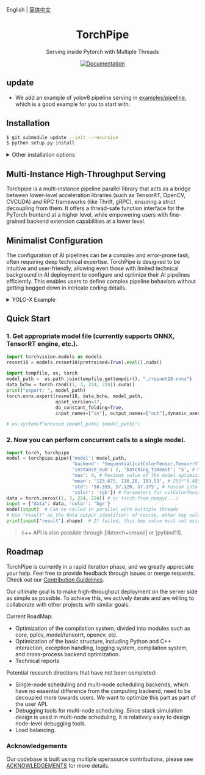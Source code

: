 

English | [简体中文](README.md)


<div align="center">
<h1 align="center">TorchPipe</h1>
Serving inside Pytorch with Multiple Threads
<!-- A Minimalist High-Throughput Deep Learning Model Deployment Framework

Production-Grade：Within NetEase over billions of calls supported by Torchpipe everyday.
<h6 align="center">Ensemble Pipeline Serving for  <a href="https://pytorch.org/">Pytorch</a> Frontend</h6> -->


<!-- <img alt="license" src="https://img.shields.io/github/license/alibaba/async_simple?style=flat-square"> -->
[![Documentation](https://img.shields.io/badge/torchpipe-Docs-brightgreen.svg)](https://torchpipe.github.io)
<!-- <img alt="license" src="https://img.shields.io/github/license/alibaba/async_simple?style=flat-square">  -->
<!-- <img alt="language" src="https://img.shields.io/github/languages/top/torchpipe/torchpipe.github.io?style=flat-square"> -->
<!-- <img alt="feature" src="https://img.shields.io/badge/pytorch-Serving-orange?style=flat-square"> -->
<!-- <img alt="last commit" src="https://img.shields.io/github/last-commit/torchpipe/torchpipe.github.io?style=flat-square"> -->
</div>


## update
- We add an example of yolov8 pipeline serving in [examples/pipeline](examples/pipeline), which is a good example for you to start with.

## Installation

```bash
$ git submodule update --init --recursive
$ python setup.py install
```

<details>
    <summary>Other installation options</summary>

### Using NGC Docker Image
The easiest way is to choose NGC mirror for source code compilation (official mirror may still be able to run low version drivers through Forward Compatibility or Minor Version Compatibility).


- Minimum support `nvcr.io/nvidia/pytorch:21.07-py3` (Starting from 0.3.2rc3)
- Maximum support `nvcr.io/nvidia/pytorch:23.08-py3`


First, clone the code:
```bash
$ git clone https://github.com/torchpipe/torchpipe.git
$ cd torchpipe/ && git submodule update --init --recursive
```

Then start the container and if your machine supports [a higher version of the image](https://catalog.ngc.nvidia.com/orgs/nvidia/containers/pytorch/tags), you can use the updated version of the Pytorch image.
```bash
img_name=nvcr.io/nvidia/pytorch:23.05-py3  # for tensort8.6.1, LayerNorm
# img_name=nvcr.io/nvidia/pytorch:22.12-py3  # For driver version lower than 510
docker run --rm --gpus=all --ipc=host  --network=host -v `pwd`:/workspace  --shm-size 1G  --ulimit memlock=-1 --ulimit stack=67108864  --privileged=true  -w/workspace -it $img_name /bin/bash
```

> NOTE: If you are using a transformer-ish model, it is strongly recommended to use TensorRT >= 8.6.1 (`nvcr.io/nvidia/pytorch:23.05-py3`) for supporting opset 17 for `LayerNormalization` and opset 18 `GroupNormalization`.

</details>



## Multi-Instance High-Throughput Serving
Torchpipe is a multi-instance pipeline parallel library that acts as a bridge between lower-level acceleration libraries (such as TensorRT, OpenCV, CVCUDA) and RPC frameworks (like Thrift, gRPC), ensuring a strict decoupling from them. It offers a thread-safe function interface for the PyTorch frontend at a higher level, while empowering users with fine-grained backend extension capabilities at a lower level.

<!-- <img alt="teaser" src="./docs/teaser.png"> -->


## Minimalist Configuration

The configuration of AI pipelines can be a complex and error-prone task, often requiring deep technical expertise. TorchPipe is designed to be intuitive and user-friendly, allowing even those with limited technical background in AI deployment to configure and optimize their AI pipelines efficiently. This enables users to define complex pipeline behaviors without getting bogged down in intricate coding details.


<details>
    <summary>YOLO-X Example</summary>

The following example shows the configuration for detection using YOLO-X. By default, it supports cross-request batching and node-level pipeline parallelism, under a product-ready environment.

```toml
batching_timeout = 5  # Waiting timeout for cross-request batching 
precision = "fp16" 

[jpg_decoder]
backend = "Sequential[DecodeMat,cvtColorMat,ResizePadMat,Mat2Tensor,SyncTensor]"
color = "bgr"
instance_num = 5
max_h = 416
max_w = 416

# the next node to go after this node
next = "detect"

[detect]
backend = "Sequential[TensorrtTensor,PostProcYolox,SyncTensor]" 
batching_timeout = 5 # Waiting timeout for cross-request batching 
instance_num = 2 
max = 4  # maximum batchsize
model = "./yolox_tiny.onnx"
"model::cache" = "./yolox_tiny.trt"

# params for user-defined backend PostProcYolox:
net_h=416
net_w=416
```
</details>
<!-- ## Notes
-  Use the latest tag and corresponding release.
-  The main branch is used for releasing version updates, while the develop branch is used for code submission and daily development. -->

<!-- end elevator-pitch -->

## Quick Start

<!-- start quickstart -->

### 1. Get appropriate model file (currently supports ONNX, TensorRT engine, etc.).

```python
import torchvision.models as models
resnet18 = models.resnet18(pretrained=True).eval().cuda()

import tempfile, os, torch
model_path =  os.path.join(tempfile.gettempdir(), "./resnet18.onnx") 
data_bchw = torch.rand((1, 3, 224, 224)).cuda()
print("export: ", model_path)
torch.onnx.export(resnet18, data_bchw, model_path,
                  opset_version=17,
                  do_constant_folding=True,
                  input_names=["in"], output_names=["out"],dynamic_axes={"in": {0: "x"},"out": {0: "x"}})

# os.system(f"onnxsim {model_path} {model_path}")
```
 
### 2. Now you can perform concurrent calls to a single model.

```python
import torch, torchpipe
model = torchpipe.pipe({'model': model_path,
                        'backend': "Sequential[cvtColorTensor,TensorrtTensor,SyncTensor]", # Backend engine, see backend API reference documentation
                        'instance_num': 2, 'batching_timeout': '5', # Number of instances and timeout time
                        'max': 4, # Maximum value of the model optimization range, which can also be '4x3x224x224'
                        'mean': '123.675, 116.28, 103.53', # 255*"0.485, 0.456, 0.406"
                        'std': '58.395, 57.120, 57.375', # Fusion into TensorRT network
                        'color': 'rgb'}) # Parameters for cvtColorTensor backend: target color space order
data = torch.zeros((1, 3, 224, 224)) # or torch.from_numpy(...)
input = {"data": data, 'color': 'bgr'}
model(input)  # Can be called in parallel with multiple threads
# Use "result" as the data output identifier; of course, other key values ​​can also be custom written
print(input["result"].shape)  # If failed, this key value must not exist, even if it already exists when input.
```

> c++ API is also possible through [libtorch+cmake] or [pybind11].


<!-- end quickstart -->

## Roadmap

TorchPipe is currently in a rapid iteration phase, and we greatly appreciate your help.  Feel free to provide feedback through issues or merge requests. Check out our [Contribution Guidelines](./CONTRIBUTING.md).

Our ultimate goal is to make high-throughput deployment on the server side as simple as possible. To achieve this, we actively iterate and are willing to collaborate with other projects with similar goals.

Current RoadMap:


- Optimization of the compilation system, divided into modules such as core, pplcv, model/tensorrt, opencv, etc.
- Optimization of the basic structure, including Python and C++ interaction, exception handling, logging system, compilation system, and cross-process backend optimization.
- Technical reports

Potential research directions that have not been completed:

- Single-node scheduling and multi-node scheduling backends, which have no essential difference from the computing backend, need to be decoupled more towards users. We want to optimize this part as part of the user API.
- Debugging tools for multi-node scheduling. Since stack simulation design is used in multi-node scheduling, it is relatively easy to design node-level debugging tools.
- Load balancing.

### Acknowledgements
Our codebase is built using multiple opensource contributions, please see [ACKNOWLEDGEMENTS](./ACKNOWLEDGEMENTS.md) for more details.

